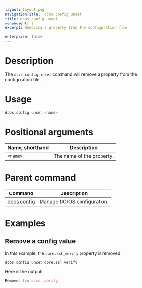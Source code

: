 ```yaml
---
layout: layout.pug
navigationTitle:  dcos config unset
title: dcos config unset
menuWeight: 3
excerpt: Removing a property from the configuration file

enterprise: false
---
```



# Description
The `dcos config unset` command will remove a property from the configuration file.

# Usage

```bash
dcos config unset <name>
```


# Positional arguments

| Name, shorthand |  Description |
|---------|-------------|
| `<name>`   |  The name of the property. |

# Parent command

| Command | Description |
|---------|-------------|
| [dcos config](/1.11/cli/command-reference/dcos-config/) |  Manage DC/OS configuration. |

# Examples

## Remove a config value

In this example, the `core.ssl_verify` property is removed.

```bash
dcos config unset core.ssl_verify
```

Here is the output:

```bash
Removed [core.ssl_verify]
```
